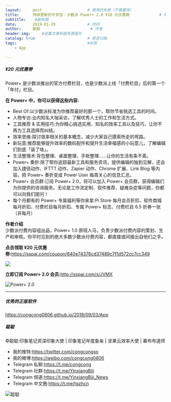 ```yaml
---
layout:     post                    # 使用的布局（不需要改）
title:      持续更新的干货包：少数派 Power+ 2.0 ¥20 元优惠劵             # 标题 
subtitle:    #副标题
date:       2019-01-29              # 时间
author:     聪聪                      # 作者
header-img:     #这篇文章标题背景图片
catalog: true                       # 是否归档
tags:                               #标签
    - App

---
```


##### ¥20 元优惠劵

Power+ 是少数派推出的官方付费栏目，也是少数派上线「付费栏目」后的第一个「年付」栏目。

**在 Power+ 中，你可以获得这些内容:**
* Best Of:以少数派标准为你推荐最好的那一个，帮你节省挑选工具的时间。
* 人物专访:业内知名大咖采访，了解优秀人士的工作和生活方式。
* 工具推荐 & 实用技巧:为你精心挑选实用、知名的效率工具以及技巧，让你不再为工具选择而纠结。
* 效率思维:探讨效率相关的基本概念，减少大家自己摸索所走的弯路。
* 新玩意:推荐能够提升效率的数码配件和提升生活幸福感的小玩意儿，了解编辑们到底「装了啥」。
* 生活整理术:背包整理、桌面整理、手账整理……让你的生活有条不紊。
* Power+ 奏折:除了帮你追踪最新工具和服务资讯，提供编辑的独到见解，还会加入捷径动作、IFTTT 动作、Zapier 动作、Chrome 扩展、Link Blog 等内容。把 Power+ 奏折变成 Power User 每周关心的信息汇总。
* Power+ 会员群:订阅 Power+ 2.0，将可以加入 Power+ 会员群，获得编辑们为你提供的咨询服务。无论是工作流定制、软件推荐、疑难杂症等问题，你都可以向我们提问！
* 每个月都有的 Power+ 专属福利等你来拿:Pi Store 每月会员折扣、软件商城每月折扣、付费栏目每月折扣、专属 Power+ 标志、付费栏目 6.5 折券一张（非每月）

**作者介绍**<br>
少数派付费内容组出品，Power+ 1.0 原班人马，负责少数派付费内容的策划、生产和审核。你平时见到的绝大多数少数派付费内容，都直接或间接出自他们之手。

**点击领取 ¥20 元优惠劵:**<https://sspai.com/coupon/640e74376cd37489c7f1d572cc7cc349>

![](http://ww1.sinaimg.cn/large/9b84e6acly1g1zynzg3uyj20jz0zkgoc.jpg)

**立即订阅 Power+ 2.0 会员:**<http://sspai.com/s/JVMX>

![Power+ 2.0](https://i.v2ex.co/GDbq1f98.jpeg)

- - - -

##### 优秀的正版软件
<https://congcong0806.github.io/2018/09/03/App>

##### 聪聪
&copy;聪聪:印象笔记资深印象大使 | 印象笔记年度象亲 | 坚果云效率大使 | 幕布布道师

* 我的推特:<https://twitter.com/congcongxo>
* 我的微博:<https://weibo.com/congcong0806>
* Telegram 私聊:<https://t.me/congcong>
* Telegram 社群:<https://t.me/YinxiangBiji>
* Telegram 频道:<https://t.me/YinxiangBiji_News>
* Telegram 中文圈:<https://t.me/tgzhcn>

![聪聪](https://i.v2ex.co/3wc207g5.png)